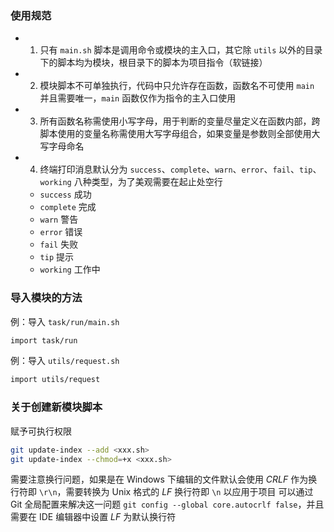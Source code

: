 ### 使用规范

- 1. 只有 `main.sh` 脚本是调用命令或模块的主入口，其它除 `utils` 以外的目录下的脚本均为模块，根目录下的脚本为项目指令（软链接）

- 2. 模块脚本不可单独执行，代码中只允许存在函数，函数名不可使用 `main` 并且需要唯一，`main` 函数仅作为指令的主入口使用

- 3. 所有函数名称需使用小写字母，用于判断的变量尽量定义在函数内部，跨脚本使用的变量名称需使用大写字母组合，如果变量是参数则全部使用大写字母命名

- 4. 终端打印消息默认分为 `success`、`complete`、`warn`、`error`、`fail`、`tip`、`working` 八种类型，为了美观需要在起止处空行

  - `success` 成功
  - `complete` 完成
  - `warn` 警告
  - `error` 错误
  - `fail` 失败
  - `tip` 提示
  - `working` 工作中

### 导入模块的方法

例：导入 `task/run/main.sh`

```bash
import task/run
```

例：导入 `utils/request.sh`

```bash
import utils/request
```

### 关于创建新模块脚本

赋予可执行权限
```bash
git update-index --add <xxx.sh>
git update-index --chmod=+x <xxx.sh>
```
需要注意换行问题，如果是在 Windows 下编辑的文件默认会使用 _CRLF_ 作为换行符即 `\r\n`，需要转换为 Unix 格式的 _LF_ 换行符即 `\n` 以应用于项目
可以通过 Git 全局配置来解决这一问题 `git config --global core.autocrlf false`，并且需要在 IDE 编辑器中设置 _LF_ 为默认换行符
